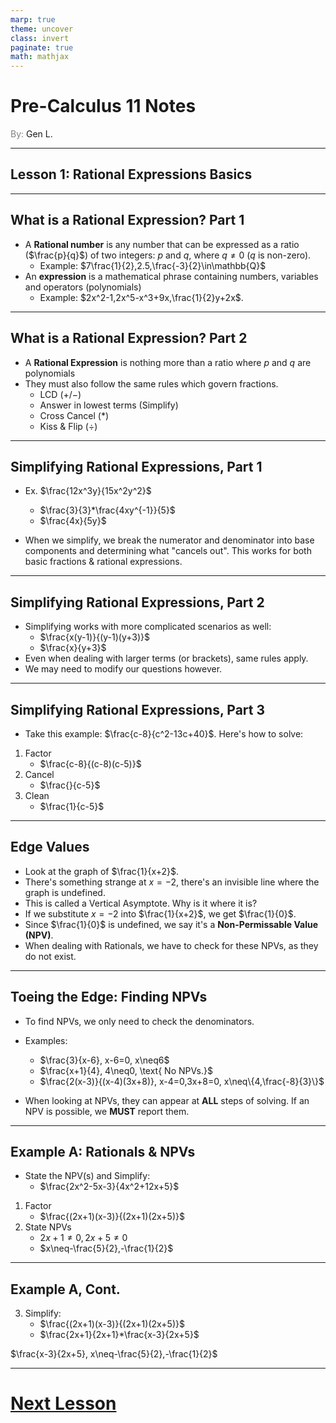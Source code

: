 ```yaml
---
marp: true
theme: uncover
class: invert
paginate: true
math: mathjax
---
```


# <!--fit--> Pre-Calculus 11 Notes
<span style="color:grey">By:</span> Gen L.

<!--_footer: In partnership with Hyperion University, 2023-->

---

## Lesson 1: Rational Expressions Basics

---

## What is a Rational Expression? Part 1

* A **Rational number** is any number that can be expressed as a ratio ($\frac{p}{q}$) of two integers: $p$ and $q$, where $q\neq0$ ($q$ is non-zero).
    * Example: $7\frac{1}{2},2.5,\frac{-3}{2}\in\mathbb{Q}$
* An **expression** is  a mathematical phrase containing numbers, variables and operators (polynomials)
    * Example: $2x^2-1,2x^5-x^3+9x,\frac{1}{2}y+2x$.

---

## What is a Rational Expression? Part 2

* A **Rational Expression** is nothing more than a ratio where $p$ and $q$ are polynomials
* They must also follow the same rules which govern fractions.
    * LCD ($+/-$)
    * Answer in lowest terms (Simplify)
    * Cross Cancel ($*$)
    * Kiss & Flip ($\div$)

---

## Simplifying Rational Expressions, Part 1

* Ex. $\frac{12x^3y}{15x^2y^2}$
    * $\frac{3}{3}*\frac{4xy^{-1}}{5}$
    * $\frac{4x}{5y}$

* When we simplify, we break the numerator and denominator into base components and determining what "cancels out". This works for both basic fractions & rational expressions.

---

## Simplifying Rational Expressions, Part 2

* Simplifying works with more complicated scenarios as well:
    * $\frac{x(y-1)}{(y-1)(y+3)}$
    * $\frac{x}{y+3}$
* Even when dealing with larger terms (or brackets), same rules apply.
* We may need to modify our questions however.

---

## Simplifying Rational Expressions, Part 3

* Take this example: $\frac{c-8}{c^2-13c+40}$. Here's how to solve:
1) Factor
    * $\frac{c-8}{(c-8)(c-5)}$
2) Cancel
    * $\frac{}{c-5}$
3) Clean
    * $\frac{1}{c-5}$

---

## Edge Values

* Look at the graph of $\frac{1}{x+2}$.
* There's something strange at $x=-2$, there's an invisible line where the graph is undefined.
* This is called a Vertical Asymptote. Why is it where it is?
* If we substitute $x=-2$ into $\frac{1}{x+2}$, we get $\frac{1}{0}$.
* Since $\frac{1}{0}$ is undefined, we say it's a **Non-Permissable Value (NPV)**.
* When dealing with Rationals, we have to check for these NPVs, as they do not exist.

---

## Toeing the Edge: Finding NPVs

* To find NPVs, we only need to check the denominators.
* Examples:
    * $\frac{3}{x-6}, x-6=0, x\neq6$
    * $\frac{x+1}{4}, 4\neq0, \text{ No NPVs.}$
    * $\frac{2(x-3)}{(x-4)(3x+8)}, x-4=0,3x+8=0, x\neq\{4,\frac{-8}{3}\}$

* When looking at NPVs, they can appear at **ALL** steps of solving. If an NPV is possible, we **MUST** report them.

---

## Example A: Rationals & NPVs

* State the NPV(s) and Simplify:
    * $\frac{2x^2-5x-3}{4x^2+12x+5}$

1) Factor
   * $\frac{(2x+1)(x-3)}{(2x+1)(2x+5)}$
2) State NPVs
    * $2x+1\neq0,2x+5\neq0$
    * $x\neq-\frac{5}{2},-\frac{1}{2}$

---

## Example A, Cont.

3) Simplify:
    * $\frac{(2x+1)(x-3)}{(2x+1)(2x+5)}$
    * $\frac{2x+1}{2x+1}*\frac{x-3}{2x+5}$

$\frac{x-3}{2x+5}, x\neq-\frac{5}{2},-\frac{1}{2}$

---

# [Next Lesson](Lesson%202.html)
